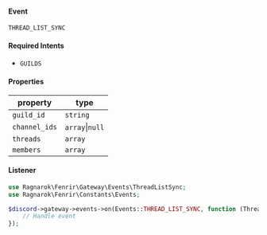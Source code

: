#### Event
`THREAD_LIST_SYNC`

#### Required Intents
- `GUILDS`

#### Properties
|property|type|
|--------|----|
|`guild_id`|`string`|
|`channel_ids`|`array`&#124;`null`|
|`threads`|`array`|
|`members`|`array`|

#### Listener
```php
use Ragnarok\Fenrir\Gateway\Events\ThreadListSync;
use Ragnarok\Fenrir\Constants\Events;

$discord->gateway->events->on(Events::THREAD_LIST_SYNC, function (ThreadListSync $event) {
    // Handle event
});
```
